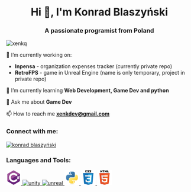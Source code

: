<h1 align="center">Hi 👋, I'm Konrad Blaszyński</h1>
<h3 align="center">A passionate programist from Poland</h3>

<p align="left"> <img src="https://komarev.com/ghpvc/?username=xenkq&label=Profile%20views&color=0e75b6&style=flat" alt="xenkq" /> </p>

🔭 I’m currently working on:
- **Inpensa** - organization expenses tracker (currently private repo)
- **RetroFPS** - game in Unreal Engine (name is only temporary, project in private repo)

🌱 I’m currently learning **Web Development, Game Dev and python**

💬 Ask me about **Game Dev**

📫 How to reach me **xenkdev@gmail.com**

<h3 align="left">Connect with me:</h3>
<p align="left">
<a href="https://www.linkedin.com/in/hi-its-me-konrad-blaszy%C5%84ski/" target="blank"><img align="center" src="https://raw.githubusercontent.com/rahuldkjain/github-profile-readme-generator/master/src/images/icons/Social/linked-in-alt.svg" alt="konrad blaszyński" height="30" width="40" /></a>
</p>

<h3 align="left">Languages and Tools:</h3>
<p align="left"> <a href="https://www.w3schools.com/cs/" target="_blank" rel="noreferrer"> <img src="https://raw.githubusercontent.com/devicons/devicon/master/icons/csharp/csharp-original.svg" alt="csharp" width="40" height="40"/> </a> <a href="https://unity.com/" target="_blank" rel="noreferrer"> <img src="https://www.vectorlogo.zone/logos/unity3d/unity3d-icon.svg" alt="unity" width="40" height="40"/> </a> <a href="https://unrealengine.com/" target="_blank" rel="noreferrer"> <img src="https://raw.githubusercontent.com/kenangundogan/fontisto/036b7eca71aab1bef8e6a0518f7329f13ed62f6b/icons/svg/brand/unreal-engine.svg" alt="unreal" width="40" height="40"/> </a> </a> <a href="https://www.python.org" target="_blank" rel="noreferrer"> <img src="https://raw.githubusercontent.com/devicons/devicon/master/icons/python/python-original.svg" alt="python" width="40" height="40"/> </a>  <a href="https://www.w3schools.com/css/" target="_blank" rel="noreferrer"> <img src="https://raw.githubusercontent.com/devicons/devicon/master/icons/css3/css3-original-wordmark.svg" alt="css3" width="40" height="40"/> </a> <a href="https://www.w3.org/html/" target="_blank" rel="noreferrer"> <img src="https://raw.githubusercontent.com/devicons/devicon/master/icons/html5/html5-original-wordmark.svg" alt="html5" width="40" height="40"/></p>
